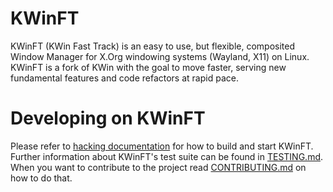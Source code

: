# KWinFT

KWinFT (KWin Fast Track) is an easy to use, but flexible, composited Window Manager for X.Org windowing systems (Wayland, X11) on Linux. KWinFT is a fork of KWin with the goal to move faster, serving new fundamental features and code refactors at rapid pace.

# Developing on KWinFT
Please refer to [hacking documentation](HACKING.md) for how to build and start KWinFT. Further information about KWinFT's test suite can be found in [TESTING.md](TESTING.md). When you want to contribute to the project read [CONTRIBUTING.md](CONTRIBUTING.md) on how to do that.
